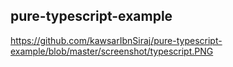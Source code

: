 ## pure-typescript-example

https://github.com/kawsarIbnSiraj/pure-typescript-example/blob/master/screenshot/typescript.PNG
